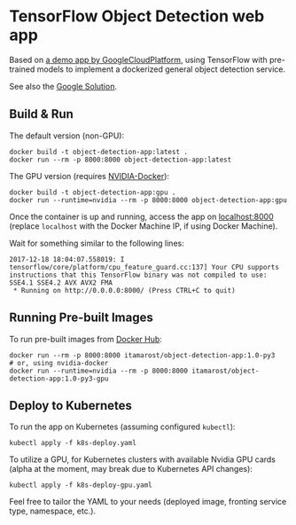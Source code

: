 # TensorFlow Object Detection web app

Based on [a demo app by GoogleCloudPlatform](https://github.com/GoogleCloudPlatform/tensorflow-object-detection-example), using TensorFlow with pre-trained models to implement a dockerized general object detection service.

See also the [Google Solution](https://cloud.google.com/solutions/creating-object-detection-application-tensorflow).

## Build & Run

The default version (non-GPU):

```
docker build -t object-detection-app:latest .
docker run --rm -p 8000:8000 object-detection-app:latest
```

The GPU version (requires [NVIDIA-Docker](https://github.com/NVIDIA/nvidia-docker)):

```
docker build -t object-detection-app:gpu .
docker run --runtime=nvidia --rm -p 8000:8000 object-detection-app:gpu
```

Once the container is up and running, access the app on [localhost:8000](http://localhost:8000/)
(replace `localhost` with the Docker Machine IP, if using Docker Machine).

Wait for something similar to the following lines:

```
2017-12-18 18:04:07.558019: I tensorflow/core/platform/cpu_feature_guard.cc:137] Your CPU supports instructions that this TensorFlow binary was not compiled to use: SSE4.1 SSE4.2 AVX AVX2 FMA
 * Running on http://0.0.0.0:8000/ (Press CTRL+C to quit)
```

## Running Pre-built Images

To run pre-built images from [Docker Hub](https://hub.docker.com/r/itamarost/object-detection-app/):

```
docker run --rm -p 8000:8000 itamarost/object-detection-app:1.0-py3
# or, using nvidia-docker
docker run --runtime=nvidia --rm -p 8000:8000 itamarost/object-detection-app:1.0-py3-gpu
```

## Deploy to Kubernetes

To run the app on Kubernetes (assuming configured `kubectl`):

```
kubectl apply -f k8s-deploy.yaml
```

To utilize a GPU, for Kubernetes clusters with available Nvidia GPU cards (alpha at the moment, may break due to Kubernetes API changes):

```
kubectl apply -f k8s-deploy-gpu.yaml
```

Feel free to tailor the YAML to your needs (deployed image, fronting service type, namespace, etc.).
